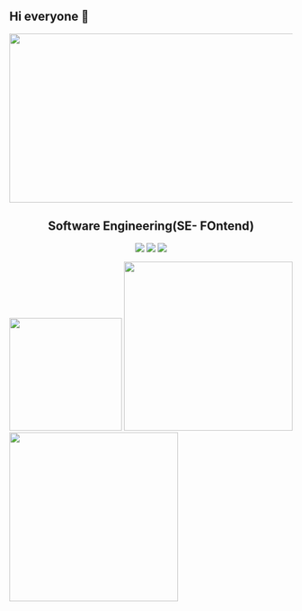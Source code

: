 ## Hi everyone 👋
<p align="center">
  <img src="https://sdmntprnorthcentralus.oaiusercontent.com/files/00000000-6898-622f-b27d-1d69dbbd10cf/raw?se=2025-07-16T18%3A29%3A55Z&sp=r&sv=2024-08-04&sr=b&scid=827db699-3a5f-553b-9c46-2619d97c5abf&skoid=732f244e-db13-47c3-bcc7-7ee02a9397bc&sktid=a48cca56-e6da-484e-a814-9c849652bcb3&skt=2025-07-15T20%3A33%3A31Z&ske=2025-07-16T20%3A33%3A31Z&sks=b&skv=2024-08-04&sig=FXPWpk3n1EaX0tLLrCzx4JMkdVoHPlUbudbEZn01YbM%3D" width="700" height="300"/>
</p>

<h2 align="center">Software Engineering(SE- FOntend)</h2>
<p align="center">
  <a href="https://www.linkedin.com/in/tong-phuc-khiem-de180092" target="_blank"><img src="https://img.shields.io/badge/LinkedIn-%230077B5.svg?style=flat&logo=linkedin&logoColor=white"/></a>
   <a href="https://github.com/xbicat204"><img src="https://img.shields.io/badge/GitHub-%23181717.svg?style=flat&logo=github&logoColor=white"/></a>
  <a href="mailto:khiemtong2004@gmail.com"><img src="https://img.shields.io/badge/Gmail-D14836?style=flat&logo=gmail&logoColor=white"/></a>
  </a>
  
  [<img src="https://images.credly.com/size/340x340/images/242902b5-f527-42ad-865e-977c9e1b5b58/image.png" width="200">](https://www.credly.com/badges/01b31d54-e735-45c3-9607-8156da53c4cf)
  [<img src="https://s3.amazonaws.com/coursera_assets/meta_images/generated/CERTIFICATE_LANDING_PAGE/CERTIFICATE_LANDING_PAGE~UQJKBG67HQBB/CERTIFICATE_LANDING_PAGE~UQJKBG67HQBB.jpeg" width="300" height="300"/>](https://www.coursera.org/account/accomplishments/specialization/UQJKBG67HQBB)
   [<img src="https://s3.amazonaws.com/coursera_assets/meta_images/generated/CERTIFICATE_LANDING_PAGE/CERTIFICATE_LANDING_PAGE~VNCX56RJWNW7/CERTIFICATE_LANDING_PAGE~VNCX56RJWNW7.jpeg" width="300" height="300"/>](https://www.coursera.org/account/accomplishments/verify/VNCX56RJWNW7)
<!--
**xbicat204/xbicat204** is a ✨ _special_ ✨ repository because its `README.md` (this file) appears on your GitHub profile.

Here are some ideas to get you started:

- 🔭 I’m currently working on ...
- 🌱 I’m currently learning ...
- 👯 I’m looking to collaborate on ...
- 🤔 I’m looking for help with ...
- 💬 Ask me about ...
- 📫 How to reach me: ...
- 😄 Pronouns: ...
- ⚡ Fun fact: ...
-->
